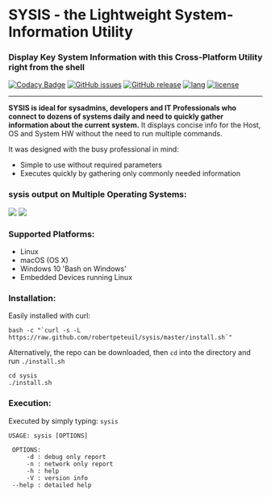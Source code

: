 # SYSIS - the Lightweight System-Information Utility
### Display Key System Information with this Cross-Platform Utility right from the shell
[![Codacy Badge](https://api.codacy.com/project/badge/Grade/462b017e8f6b407d9783b1181b9ab869)](https://www.codacy.com/app/robertpeteuil/sysis?utm_source=github.com&amp;utm_medium=referral&amp;utm_content=robertpeteuil/sysis&amp;utm_campaign=Badge_Grade)
[![GitHub issues](https://img.shields.io/github/issues/robertpeteuil/sysis.svg)](https://github.com/robertpeteuil/sysis)
[![GitHub release](https://img.shields.io/github/release/robertpeteuil/sysis.svg?colorB=2067b8)](https://github.com/robertpeteuil/sysis)
[![lang](https://img.shields.io/badge/language-bash-89e051.svg?style=flat-square)](https://github.com/robertpeteuil/sysis)
[![license](https://img.shields.io/github/license/robertpeteuil/sysis.svg?colorB=2067b8)](https://github.com/robertpeteuil/sysis)

---

**SYSIS is ideal for sysadmins, developers and IT Professionals who connect to dozens of systems daily and need to quickly gather information about the current system.**  It displays concise info for the Host, OS and System HW without the need to run multiple commands.  

It was designed with the busy professional in mind:
- Simple to use without required parameters
- Executes quickly by gathering only commonly needed information   

### sysis output on Multiple Operating Systems:
![](https://cloud.githubusercontent.com/assets/1554603/25049131/09673d58-20f5-11e7-85dc-c330e96351b4.png)
![](https://cloud.githubusercontent.com/assets/1554603/25049136/11bb20aa-20f5-11e7-94e4-8c8580fbbe5e.png)

### Supported Platforms:

  - Linux
  - macOS (OS X)
  - Windows 10 'Bash on Windows'  
  - Embedded Devices running Linux

### Installation:

Easily installed with curl:

```shell
bash -c "`curl -s -L https://raw.github.com/robertpeteuil/sysis/master/install.sh`"
```


Alternatively, the repo can be downloaded, then `cd` into the directory and run `./install.sh`

```shell
cd sysis
./install.sh
```

### Execution:

Executed by simply typing: `sysis`

```shell
USAGE: sysis [OPTIONS]

 OPTIONS:
     -d	: debug only report
     -n	: network only report
     -h	: help
     -V	: version info
 --help	: detailed help
```


